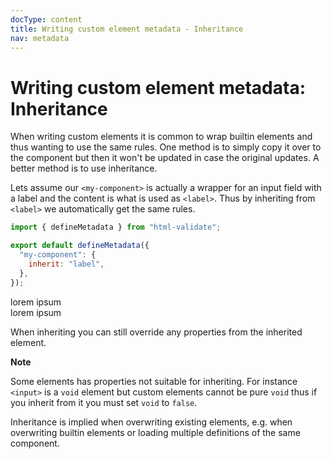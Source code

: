 ```yaml
---
docType: content
title: Writing custom element metadata - Inheritance
nav: metadata
---
```


# Writing custom element metadata: Inheritance

When writing custom elements it is common to wrap builtin elements and thus wanting to use the same rules.
One method is to simply copy it over to the component but then it won't be updated in case the original updates.
A better method is to use inheritance.

Lets assume our `<my-component>` is actually a wrapper for an input field with a label and the content is what is used as `<label>`.
Thus by inheriting from `<label>` we automatically get the same rules.

```js
import { defineMetadata } from "html-validate";

export default defineMetadata({
  "my-component": {
    inherit: "label",
  },
});
```

<validate name="inheritance" elements="inheritance.json">
  <my-component>
    <span>lorem ipsum</span>
  </my-component>
  <my-component>
    <div>lorem ipsum</div>
  </my-component>
</validate>

When inheriting you can still override any properties from the inherited element.

<div class="alert alert-info">
	<i class="fa-solid fa-info-circle" aria-hidden="true"></i>
	<strong>Note</strong>
	<p>
		Some elements has properties not suitable for inheriting.
		For instance <code>&lt;input&gt;</code> is a <code>void</code> element but custom elements cannot be pure <code>void</code> thus if you inherit from it you must set <code>void</code> to <code>false</code>.
	</p>
</div>

Inheritance is implied when overwriting existing elements, e.g. when overwriting builtin elements or loading multiple definitions of the same component.
